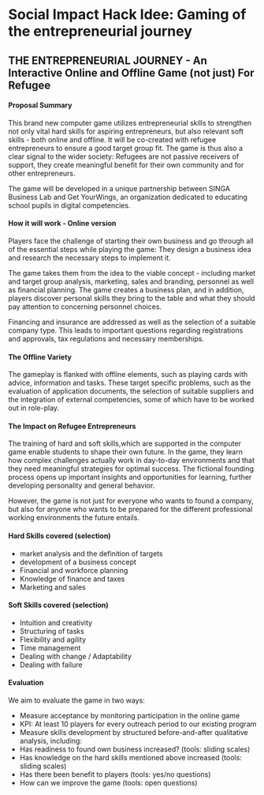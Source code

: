 # Social Impact Hack Idee: Gaming of the entrepreneurial journey 

## THE ENTREPRENEURIAL JOURNEY - An Interactive Online and Offline Game (not just) For Refugee

#### Proposal Summary

This brand new computer game utilizes entrepreneurial skills to strengthen not only vital hard skills for aspiring entrepreneurs, but also relevant soft skills - both online and offline. It will be co-created with refugee entrepreneurs to ensure a good target group fit. The game is thus also a clear signal to the wider society: Refugees are not passive receivers of support, they create meaningful benefit for their own community and for other entrepreneurs.

The game will be developed in a unique partnership between SINGA Business Lab and Get YourWings, an organization dedicated to educating school pupils in digital competencies.

#### How it will work - Online version

Players face the challenge of starting their own business and go through all of the essential steps while playing the game:
They design a business idea and research the necessary steps to implement it.

The game takes them from the idea to the viable concept - including market and target group analysis, marketing, sales and branding, personnel as well as financial planning. The game creates a business plan, and in addition, players discover personal skills they bring to the table and what they should pay attention to concerning personnel choices.

Financing and insurance are addressed as well as the selection of a suitable company type. This leads to important questions regarding registrations and approvals, tax regulations and necessary memberships.

#### The Offline Variety

The gameplay is flanked with offline elements, such as playing cards with advice, information and tasks. These target specific problems, such as the evaluation of application documents, the selection of suitable suppliers and the integration of external competencies, some of which have to be worked out in role-play.

#### The Impact on Refugee Entrepreneurs

The training of hard and soft skills,which are supported in the computer game enable students to shape their own future. In the game, they learn how complex challenges actually work in day-to-day environments and that they need meaningful strategies for optimal
success. The fictional founding process opens up important insights and opportunities for learning, further developing personality and general behavior.

However, the game is not just for everyone who wants to found a company, but also for anyone who wants to be prepared for the different professional working environments the future entails.

#### Hard Skills covered (selection)

- market analysis and the definition of targets
- development of a business concept
- Financial and workforce planning
- Knowledge of finance and taxes
- Marketing and sales

#### Soft Skills covered (selection)

- Intuition and creativity
- Structuring of tasks
- Flexibility and agility
- Time management
- Dealing with change / Adaptability
- Dealing with failure

#### Evaluation

We aim to evaluate the game in two ways:
- Measure acceptance by monitoring participation in the online game
- KPI: At least 10 players for every outreach period to our existing program
- Measure skills development by structured before-and-after qualitative analysis, including:
- Has readiness to found own business increased? (tools: sliding scales)
- Has knowledge on the hard skills mentioned above increased (tools: sliding scales)
- Has there been benefit to players (tools: yes/no questions)
- How can we improve the game (tools: open questions)
